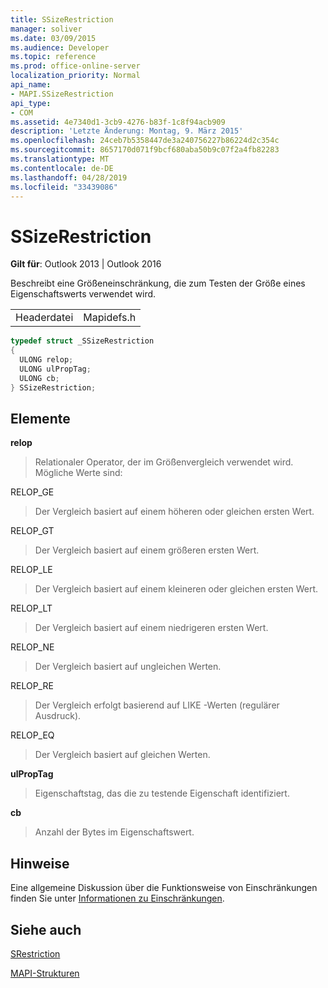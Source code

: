 ```yaml
---
title: SSizeRestriction
manager: soliver
ms.date: 03/09/2015
ms.audience: Developer
ms.topic: reference
ms.prod: office-online-server
localization_priority: Normal
api_name:
- MAPI.SSizeRestriction
api_type:
- COM
ms.assetid: 4e7340d1-3cb9-4276-b83f-1c8f94acb909
description: 'Letzte Änderung: Montag, 9. März 2015'
ms.openlocfilehash: 24ceb7b5358447de3a240756227b86224d2c354c
ms.sourcegitcommit: 8657170d071f9bcf680aba50b9c07f2a4fb82283
ms.translationtype: MT
ms.contentlocale: de-DE
ms.lasthandoff: 04/28/2019
ms.locfileid: "33439086"
---
```

# <a name="ssizerestriction"></a>SSizeRestriction

  
  
**Gilt für**: Outlook 2013 | Outlook 2016 
  
Beschreibt eine Größeneinschränkung, die zum Testen der Größe eines Eigenschaftswerts verwendet wird. 
  
|||
|:-----|:-----|
|Headerdatei  <br/> |Mapidefs.h  <br/> |
   
```cpp
typedef struct _SSizeRestriction
{
  ULONG relop;
  ULONG ulPropTag;
  ULONG cb;
} SSizeRestriction;

```

## <a name="members"></a>Elemente

 **relop**
  
> Relationaler Operator, der im Größenvergleich verwendet wird. Mögliche Werte sind: 
    
RELOP_GE 
  
> Der Vergleich basiert auf einem höheren oder gleichen ersten Wert.
    
RELOP_GT 
  
> Der Vergleich basiert auf einem größeren ersten Wert.
    
RELOP_LE 
  
> Der Vergleich basiert auf einem kleineren oder gleichen ersten Wert.
    
RELOP_LT 
  
> Der Vergleich basiert auf einem niedrigeren ersten Wert.
    
RELOP_NE 
  
> Der Vergleich basiert auf ungleichen Werten.
    
RELOP_RE 
  
> Der Vergleich erfolgt basierend auf LIKE -Werten (regulärer Ausdruck).
    
RELOP_EQ 
  
> Der Vergleich basiert auf gleichen Werten.
    
 **ulPropTag**
  
> Eigenschaftstag, das die zu testende Eigenschaft identifiziert.
    
 **cb**
  
> Anzahl der Bytes im Eigenschaftswert.
    
## <a name="remarks"></a>Hinweise

Eine allgemeine Diskussion über die Funktionsweise von Einschränkungen finden Sie unter [Informationen zu Einschränkungen](about-restrictions.md). 
  
## <a name="see-also"></a>Siehe auch



[SRestriction](srestriction.md)


[MAPI-Strukturen](mapi-structures.md)

